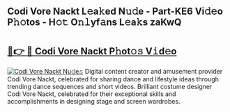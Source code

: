 ## Codi Vore Nackt L𝚎a𝚔ed N𝚞𝚍e - Part-KE6 Vi𝚍𝚎o P𝚑𝚘tos - H𝚘𝚝 O𝚗𝚕yf𝚊ns L𝚎a𝚔s zaKwQ

# <h2><a href="http://kfa998.oniu.top/?m=Codi+Vore+Nackt">🔗👉 🔴 Codi Vore Nackt P𝚑ot𝚘𝚜 V𝚒d𝚎o</a></h2>

[![Codi Vore Nackt Nu𝚍e𝚜](https://i.imgur.com/0qMVB7G.gif)](http://kfa998.oniu.top/?m=Codi+Vore+Nackt)
Digital content creator and amusement provider Codi Vore Nackt, celebrated for sharing dance and lifestyle ideas through trending dance sequences and short videos. Brilliant costume designer Codi Vore Nackt, celebrated for their exceptional skills and accomplishments in designing stage and screen wardrobes.  
